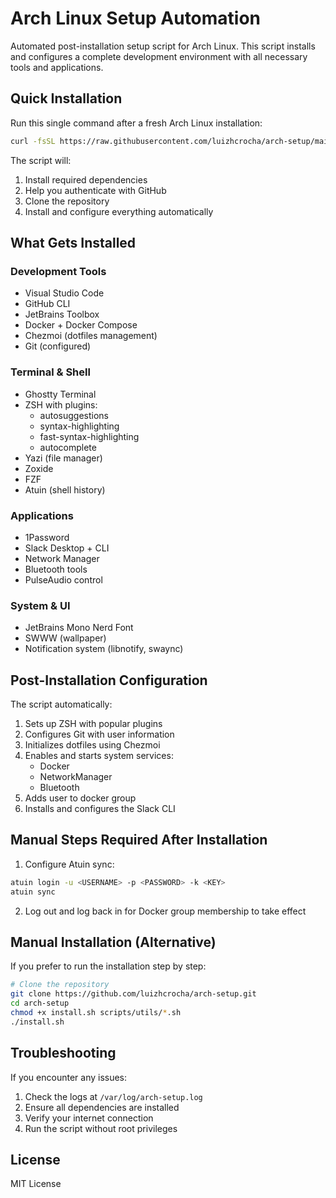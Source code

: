 # Arch Linux Setup Automation

Automated post-installation setup script for Arch Linux. This script installs and configures a complete development environment with all necessary tools and applications.

## Quick Installation

Run this single command after a fresh Arch Linux installation:

```bash
curl -fsSL https://raw.githubusercontent.com/luizhcrocha/arch-setup/main/install.sh | bash
```

The script will:
1. Install required dependencies
2. Help you authenticate with GitHub
3. Clone the repository
4. Install and configure everything automatically

## What Gets Installed

### Development Tools
- Visual Studio Code
- GitHub CLI
- JetBrains Toolbox
- Docker + Docker Compose
- Chezmoi (dotfiles management)
- Git (configured)

### Terminal & Shell
- Ghostty Terminal
- ZSH with plugins:
  - autosuggestions
  - syntax-highlighting
  - fast-syntax-highlighting
  - autocomplete
- Yazi (file manager)
- Zoxide
- FZF
- Atuin (shell history)

### Applications
- 1Password
- Slack Desktop + CLI
- Network Manager
- Bluetooth tools
- PulseAudio control

### System & UI
- JetBrains Mono Nerd Font
- SWWW (wallpaper)
- Notification system (libnotify, swaync)

## Post-Installation Configuration

The script automatically:
1. Sets up ZSH with popular plugins
2. Configures Git with user information
3. Initializes dotfiles using Chezmoi
4. Enables and starts system services:
   - Docker
   - NetworkManager
   - Bluetooth
5. Adds user to docker group
6. Installs and configures the Slack CLI

## Manual Steps Required After Installation

1. Configure Atuin sync:
```bash
atuin login -u <USERNAME> -p <PASSWORD> -k <KEY>
atuin sync
```

2. Log out and log back in for Docker group membership to take effect

## Manual Installation (Alternative)

If you prefer to run the installation step by step:

```bash
# Clone the repository
git clone https://github.com/luizhcrocha/arch-setup.git
cd arch-setup
chmod +x install.sh scripts/utils/*.sh
./install.sh
```

## Troubleshooting

If you encounter any issues:

1. Check the logs at `/var/log/arch-setup.log`
2. Ensure all dependencies are installed
3. Verify your internet connection
4. Run the script without root privileges

## License

MIT License
